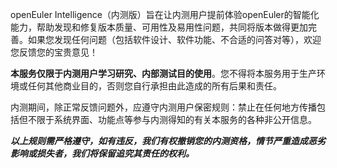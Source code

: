 openEuler Intelligence（内测版）旨在让内测用户提前体验openEuler的智能化能力，帮助发现和修复版本质量、可用性及易用性问题，共同将版本做得更加完善。如果您发现任何问题（包括软件设计、软件功能、不合适的问答对等），欢迎您反馈您的宝贵意见！

**本服务仅限于内测用户学习研究、内部测试目的使用**。您不得将本服务用于生产环境或任何其他商业目的，否则您自行承担由此造成的所有后果和责任。

内测期间，除正常反馈问题外，应遵守内测用户保密规则：禁止在任何地方传播包括但不限于系统界面、功能点等参与内测得知的有关本服务的各种非公开信息。

**_以上规则需严格遵守，如有违反，我们有权撤销您的内测资格，情节严重造成恶劣影响或损失者，我们将保留追究其责任的权利。_**
